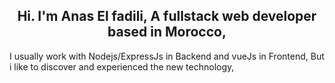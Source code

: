 <h2 align="center">
  Hi. I'm Anas El fadili, A fullstack web developer based in Morocco,
</h2>
<p>I usually work with Nodejs/ExpressJs in Backend and vueJs in Frontend, But i like to discover and experienced the new technology,</p>
